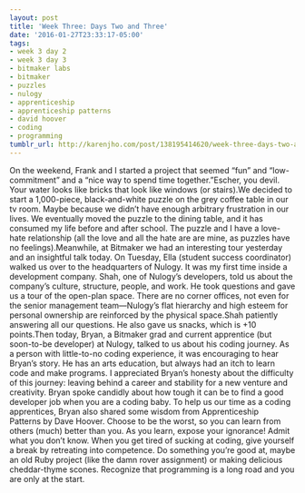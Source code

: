 ```yaml
---
layout: post
title: 'Week Three: Days Two and Three'
date: '2016-01-27T23:33:17-05:00'
tags:
- week 3 day 2
- week 3 day 3
- bitmaker labs
- bitmaker
- puzzles
- nulogy
- apprenticeship
- apprenticeship patterns
- david hoover
- coding
- programming
tumblr_url: http://karenjho.com/post/138195414620/week-three-days-two-and-three
---
```

On the weekend, Frank and I started a project that seemed “fun” and “low-commitment” and a “nice way to spend time together.”Escher, you devil. Your water looks like bricks that look like windows (or stairs).We decided to start a 1,000-piece, black-and-white puzzle on the grey coffee table in our tv room. Maybe because we didn’t have enough arbitrary frustration in our lives. We eventually moved the puzzle to the dining table, and it has consumed my life before and after school. The puzzle and I have a love-hate relationship (all the love and all the hate are are mine, as puzzles have no feelings).Meanwhile, at Bitmaker we had an interesting tour yesterday and an insightful talk today. On Tuesday, Ella (student success coordinator) walked us over to the headquarters of Nulogy. It was my first time inside a development company. Shah, one of Nulogy’s developers, told us about the company’s culture, structure, people, and work. He took questions and gave us a tour of the open-plan space. There are no corner offices, not even for the senior management team—Nulogy’s flat hierarchy and high esteem for personal ownership are reinforced by the physical space.Shah patiently answering all our questions. He also gave us snacks, which is +10 points.Then today, Bryan, a Bitmaker grad and current apprentice (but soon-to-be developer) at Nulogy, talked to us about his coding journey. As a person with little-to-no coding experience, it was encouraging to hear Bryan’s story. He has an arts education, but always had an itch to learn code and make programs. I appreciated Bryan’s honesty about the difficulty of this journey: leaving behind a career and stability for a new venture and creativity. Bryan spoke candidly about how tough it can be to find a good developer job when you are a coding baby. To help us our time as a coding apprentices, Bryan also shared some wisdom from Apprenticeship Patterns by Dave Hoover. Choose to be the worst, so you can learn from others (much) better than you. As you learn, expose your ignorance! Admit what you don’t know. When you get tired of sucking at coding, give yourself a break by retreating into competence. Do something you’re good at, maybe an old Ruby project (like the damn rover assignment) or making delicious cheddar-thyme scones. Recognize that programming is a long road and you are only at the start.
